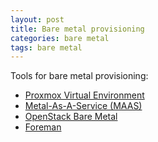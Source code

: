 ```yaml
---
layout: post
title: Bare metal provisioning
categories: bare metal
tags: bare metal
---
```


Tools for bare metal provisioning:
* [Proxmox Virtual Environment](https://www.proxmox.com/en/proxmox-ve)
* [Metal-As-A-Service (MAAS)](https://maas.io/)
* [OpenStack Bare Metal](https://www.openstack.org/use-cases/bare-metal/)
* [Foreman](https://theforeman.org/)